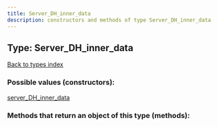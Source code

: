```yaml
---
title: Server_DH_inner_data
description: constructors and methods of type Server_DH_inner_data
---
```

## Type: Server\_DH\_inner\_data  
[Back to types index](index.md)



### Possible values (constructors):

[server\_DH\_inner\_data](../constructors/server_DH_inner_data.md)  



### Methods that return an object of this type (methods):



